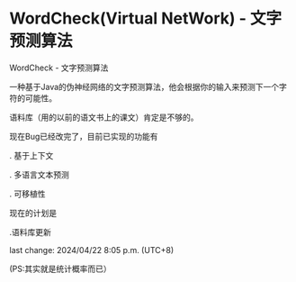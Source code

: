 # WordCheck(Virtual NetWork) - 文字预测算法
WordCheck - 文字预测算法

一种基于Java的伪神经网络的文字预测算法，他会根据你的输入来预测下一个字符的可能性。

语料库（用的以前的语文书上的课文）肯定是不够的。

现在Bug已经改完了，目前已实现的功能有

. 基于上下文

. 多语言文本预测

. 可移植性

现在的计划是

.语料库更新

last change: 2024/04/22 8:05 p.m. (UTC+8)

(PS:其实就是统计概率而已）
